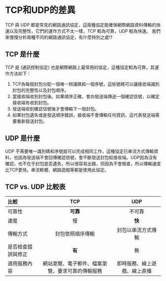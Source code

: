 # TCP和UDP的差異


TCP 與 UDP 都是常見的網路通訊協定，這兩種協定能確保網際網路資料傳輸的快速以及完整性，它們的運作方式不太一樣，TCP 較為可靠，UDP 較為快速。
我們來慢慢分析兩種不同的網路通訊協定，有什麼特別之處!?

<!--more-->

## TCP 是什麼

TCP 是 (通訊控制協定) 也是網際網路上最常用的協定，這種協定較為可靠，其運作方法如下：

1.  TCP為每個封包分配一個唯一辨識碼和一個序號，這些號碼可以讓接收端識別封包的完整性以及封包順序。
2. 當接收端收到封包後。如果順序正確，會向發送端傳送一個確認信號，以確定接收端有收到封包。
3. 發送端收到確認信號後才會傳輸下一個封包。
4. 如果封包遺失或是發送順序錯誤，接收端不會傳輸任何資訊，這代表發送端需要重新發送封包。

## UDP 是什麼

UDP 不需要唯一識別碼和序號就可以完成相同工作，這種協定已串流方式傳輸資料，也因為發送端不會回傳確認信號，會不斷發送封包給接收端。UDP因為沒有確認，也不在乎封包是否遺失，所以很容易出錯，但因為不會檢查，所以傳輸速度比TCP更快。串流軟體、網路遊戲等都是使用此協定。

##  TCP vs. UDP 比較表

| 比較 | TCP | UDP 
|:---- |:----:|:----:|
| 可靠性 | **可靠** | 不可靠 |
| 速度 | 慢 | **快** |
| 傳輸方式 | 封包依照順序傳輸 | 封包以串流方式傳輸 |
| 是否檢查錯誤與修正 | **有** | 無 |
| 適用服務內容 | 網站瀏覽、電子郵件、檔案瀏覽、要求可靠的傳輸服務 | 即時服務、線上遊戲、線上直播 |

